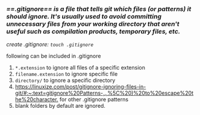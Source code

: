### *==.gitignore==* *is a file that tells git which files (or patterns) it should ignore. It's usually used to avoid committing unnecessary files from your working directory that aren't useful such as compilation products, temporary files, etc.*

*create .gitignore: `touch .gitignore`*

following can be included in .gitignore

1.  `*.extension` to ignore all files of a specific extension
2.  `filename.extension` to ignore specific file
3.  `directory/` to ignore a specific directory
4.  [https://linuxize.com/post/gitignore-ignoring-files-in- git/#:~:text=gitignore%20Patterns-,.,%5C%20)%20to%20escape%20the%20character.](https://linuxize.com/post/gitignore-ignoring-files-in-git/#:~:text=gitignore%20Patterns-,.,%5C%20%29%20to%20escape%20the%20character. ".gitignore patterns") for other .gitignore patterns
5.  blank folders by default are ignored.